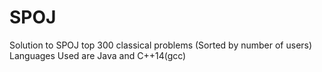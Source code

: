 # SPOJ
Solution to SPOJ top 300 classical problems (Sorted by number of users)
Languages Used are Java and C++14(gcc)
